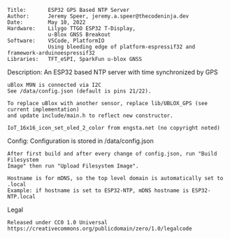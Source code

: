 
    Title:       ESP32 GPS Based NTP Server
    Author:      Jeremy Speer, jeremy.a.speer@thecodeninja.dev
    Date:        May 10, 2022
    Hardware:    Lilygo TTGO ESP32 T-Display,
                 u-Blox GNSS Breakout
    Software:    VSCode, PlatformIO
                 Using bleeding edge of platform-espressif32 and framework-arduinoespressif32
    Libraries:   TFT_eSPI, SparkFun u-blox GNSS

Description: An ESP32 based NTP server with time synchronized by GPS

    uBlox M9N is connected via I2C
    See /data/config.json (default is pins 21/22).

    To replace uBlox with another sensor, replace lib/UBLOX_GPS (see current implementation)
    and update include/main.h to reflect new constructor.

    IoT_16x16_icon_set_oled_2_color from engsta.net (no copyright noted)

Config:      Configuration is stored in /data/config.json

    After first build and after every change of config.json, run "Build Filesystem
    Image" then run "Upload Filesystem Image".

    Hostname is for mDNS, so the top level domain is automatically set to .local
    Example: if hostname is set to ESP32-NTP, mDNS hostname is ESP32-NTP.local

Legal

    Released under CC0 1.0 Universal
    https://creativecommons.org/publicdomain/zero/1.0/legalcode
